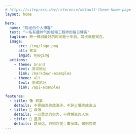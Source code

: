 ```yaml
---
# https://vitepress.dev/reference/default-theme-home-page
layout: home

hero:
  name: "陈龙的个人博客"
  text: "一名有趣帅气的前端工程师的每日博客"
  tagline: 种一棵树最好的时间是十年前，其次就是现在。
  image:
      src: /img/logo.png
      alt: 背景
      imgId: myBgImg
  actions:
    - theme: brand
      text: 测试地址
      link: /markdown-examples
    - theme: alt
      text: 测试地址
      link: /api-examples

features:
  - title: 📚 积累
    details: 不择细流终成海洋，不辞土壤终成高山
  - title: 💪 自强
    details: 一以贯之的努力，不得懈怠的人生
  - title: 🏃 坚持
    details: 路虽远，行则将至；事虽难，做则可成
---
```



<style>
  img[imgId=myBgImg]{
    border-radius:50%;
  }
  :root{
    --vp-home-hero-name-color: transparent;
    --vp-home-hero-name-background: -webkit-linear-gradient( 120deg, #bd34fe 30%, #41d1ff );
  }
</style>